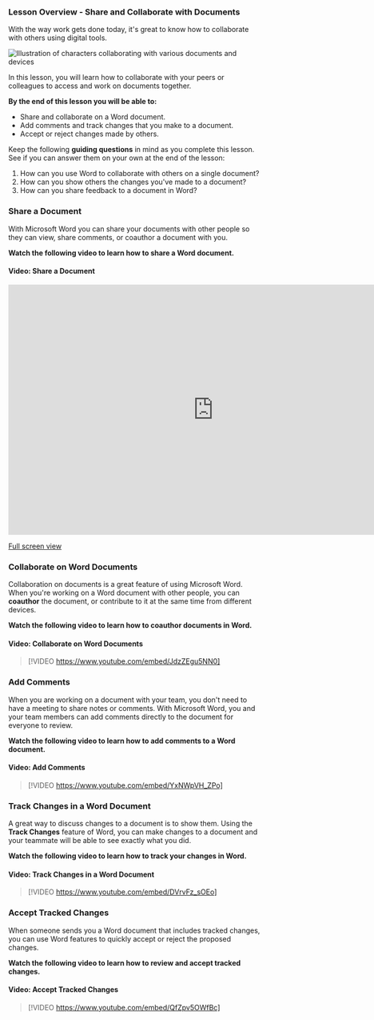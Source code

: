 ### Lesson Overview - Share and Collaborate with Documents

With the way work gets done today, it's great to know how to collaborate with others using digital tools. 

![Illustration of characters collaborating with various documents and devices](../..\Linked_Image_Files\MS_Collaboration_Illustration_2.png)

In this lesson, you will learn how to collaborate with your peers or colleagues to access and work on documents together.

**By the end of this lesson you will be able to:**

*   Share and collaborate on a Word document.
*   Add comments and track changes that you make to a document.
*   Accept or reject changes made by others.

Keep the following **guiding questions** in mind as you complete this lesson. See if you can answer them on your own at the end of the lesson:

1.  How can you use Word to collaborate with others on a single document?
2.  How can you show others the changes you've made to a document?
3.  How can you share feedback to a document in Word?

### Share a Document

With Microsoft Word you can share your documents with other people so they can view, share comments, or coauthor a document with you.

**Watch the following video to learn how to share a Word document.**


#### Video: Share a Document


<iframe title="Video: Share a Document" src="https://www.microsoft.com/en-us/videoplayer/embed/RE1TwOk?pid=ocpVideo0-innerdiv-oneplayer&postJsllMsg=true&maskLevel=20&market=en-us" width="820" height="500" marginwidth="0" marginheight="0" frameborder="0" scrolling="no">
</iframe>

[Full screen view](https://www.microsoft.com/en-us/videoplayer/embed/RE1TwOk?pid=ocpVideo0-innerdiv-oneplayer&postJsllMsg=true&maskLevel=20&market=en-us)

### Collaborate on Word Documents

Collaboration on documents is a great feature of using Microsoft Word. When you're working on a Word document with other people, you can **coauthor** the document, or contribute to it at the same time from different devices.

**Watch the following video to learn how to coauthor documents in Word.**


#### Video: Collaborate on Word Documents
> [!VIDEO https://www.youtube.com/embed/JdzZEgu5NN0]

### Add Comments

When you are working on a document with your team, you don't need to have a meeting to share notes or comments. With Microsoft Word, you and your team members can add comments directly to the document for everyone to review.

**Watch the following video to learn how to add comments to a Word document.**

#### Video: Add Comments
> [!VIDEO https://www.youtube.com/embed/YxNWpVH_ZPo]

### Track Changes in a Word Document

A great way to discuss changes to a document is to show them. Using the **Track Changes** feature of Word, you can make changes to a document and your teammate will be able to see exactly what you did.

**Watch the following video to learn how to track your changes in Word.**


#### Video: Track Changes in a Word Document
> [!VIDEO https://www.youtube.com/embed/DVrvFz_sOEo]

### Accept Tracked Changes

When someone sends you a Word document that includes tracked changes, you can use Word features to quickly accept or reject the proposed changes.

**Watch the following video to learn how to review and accept tracked changes.**


#### Video: Accept Tracked Changes
> [!VIDEO https://www.youtube.com/embed/QfZpv5OWfBc]
